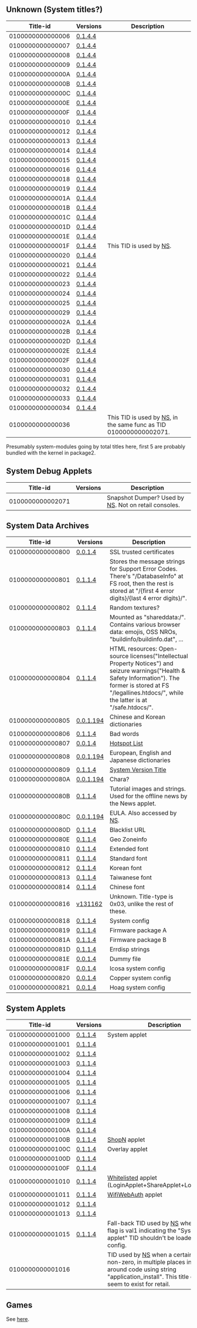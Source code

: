 ## Unknown (System titles?)

| Title-id         | Versions                       | Description                                                                                      |
| ---------------- | ------------------------------ | ------------------------------------------------------------------------------------------------ |
| 0100000000000006 | [0.1.4.4](2.0.0.md "wikilink") |                                                                                                  |
| 0100000000000007 | [0.1.4.4](2.0.0.md "wikilink") |                                                                                                  |
| 0100000000000008 | [0.1.4.4](2.0.0.md "wikilink") |                                                                                                  |
| 0100000000000009 | [0.1.4.4](2.0.0.md "wikilink") |                                                                                                  |
| 010000000000000A | [0.1.4.4](2.0.0.md "wikilink") |                                                                                                  |
| 010000000000000B | [0.1.4.4](2.0.0.md "wikilink") |                                                                                                  |
| 010000000000000C | [0.1.4.4](2.0.0.md "wikilink") |                                                                                                  |
| 010000000000000E | [0.1.4.4](2.0.0.md "wikilink") |                                                                                                  |
| 010000000000000F | [0.1.4.4](2.0.0.md "wikilink") |                                                                                                  |
| 0100000000000010 | [0.1.4.4](2.0.0.md "wikilink") |                                                                                                  |
| 0100000000000012 | [0.1.4.4](2.0.0.md "wikilink") |                                                                                                  |
| 0100000000000013 | [0.1.4.4](2.0.0.md "wikilink") |                                                                                                  |
| 0100000000000014 | [0.1.4.4](2.0.0.md "wikilink") |                                                                                                  |
| 0100000000000015 | [0.1.4.4](2.0.0.md "wikilink") |                                                                                                  |
| 0100000000000016 | [0.1.4.4](2.0.0.md "wikilink") |                                                                                                  |
| 0100000000000018 | [0.1.4.4](2.0.0.md "wikilink") |                                                                                                  |
| 0100000000000019 | [0.1.4.4](2.0.0.md "wikilink") |                                                                                                  |
| 010000000000001A | [0.1.4.4](2.0.0.md "wikilink") |                                                                                                  |
| 010000000000001B | [0.1.4.4](2.0.0.md "wikilink") |                                                                                                  |
| 010000000000001C | [0.1.4.4](2.0.0.md "wikilink") |                                                                                                  |
| 010000000000001D | [0.1.4.4](2.0.0.md "wikilink") |                                                                                                  |
| 010000000000001E | [0.1.4.4](2.0.0.md "wikilink") |                                                                                                  |
| 010000000000001F | [0.1.4.4](2.0.0.md "wikilink") | This TID is used by [NS](NS%20Services.md "wikilink").                                           |
| 0100000000000020 | [0.1.4.4](2.0.0.md "wikilink") |                                                                                                  |
| 0100000000000021 | [0.1.4.4](2.0.0.md "wikilink") |                                                                                                  |
| 0100000000000022 | [0.1.4.4](2.0.0.md "wikilink") |                                                                                                  |
| 0100000000000023 | [0.1.4.4](2.0.0.md "wikilink") |                                                                                                  |
| 0100000000000024 | [0.1.4.4](2.0.0.md "wikilink") |                                                                                                  |
| 0100000000000025 | [0.1.4.4](2.0.0.md "wikilink") |                                                                                                  |
| 0100000000000029 | [0.1.4.4](2.0.0.md "wikilink") |                                                                                                  |
| 010000000000002A | [0.1.4.4](2.0.0.md "wikilink") |                                                                                                  |
| 010000000000002B | [0.1.4.4](2.0.0.md "wikilink") |                                                                                                  |
| 010000000000002D | [0.1.4.4](2.0.0.md "wikilink") |                                                                                                  |
| 010000000000002E | [0.1.4.4](2.0.0.md "wikilink") |                                                                                                  |
| 010000000000002F | [0.1.4.4](2.0.0.md "wikilink") |                                                                                                  |
| 0100000000000030 | [0.1.4.4](2.0.0.md "wikilink") |                                                                                                  |
| 0100000000000031 | [0.1.4.4](2.0.0.md "wikilink") |                                                                                                  |
| 0100000000000032 | [0.1.4.4](2.0.0.md "wikilink") |                                                                                                  |
| 0100000000000033 | [0.1.4.4](2.0.0.md "wikilink") |                                                                                                  |
| 0100000000000034 | [0.1.4.4](2.0.0.md "wikilink") |                                                                                                  |
| 0100000000000036 |                                | This TID is used by [NS](NS%20Services.md "wikilink"), in the same func as TID 0100000000002071. |

Presumably system-modules going by total titles here, first 5 are
probably bundled with the kernel in
package2.

## System Debug Applets

| Title-id         | Versions | Description                                                                         |
| ---------------- | -------- | ----------------------------------------------------------------------------------- |
| 0100000000002071 |          | Snapshot Dumper? Used by [NS](NS%20Services.md "wikilink"). Not on retail consoles. |

## System Data Archives

| Title-id         | Versions                         | Description                                                                                                                                                                                                          |
| ---------------- | -------------------------------- | -------------------------------------------------------------------------------------------------------------------------------------------------------------------------------------------------------------------- |
| 0100000000000800 | [0.0.1.4](2.0.0.md "wikilink")   | SSL trusted certificates                                                                                                                                                                                             |
| 0100000000000801 | [0.1.1.4](2.0.0.md "wikilink")   | Stores the message strings for Support Error Codes. There's "/DatabaseInfo" at FS root, then the rest is stored at "/{first 4 error digits}/{last 4 error digits}/".                                                 |
| 0100000000000802 | [0.1.1.4](2.0.0.md "wikilink")   | Random textures?                                                                                                                                                                                                     |
| 0100000000000803 | [0.1.1.4](2.0.0.md "wikilink")   | Mounted as "shareddata:/". Contains various browser data: emojis, OSS NROs, "buildinfo/buildinfo.dat", ...                                                                                                           |
| 0100000000000804 | [0.1.1.4](2.0.0.md "wikilink")   | HTML resources: Open-source licenses("Intellectual Property Notices") and seizure warnings("Health & Safety Information"). The former is stored at FS "/legallines.htdocs/", while the latter is at "/safe.htdocs/". |
| 0100000000000805 | [0.0.1.194](2.0.0.md "wikilink") | Chinese and Korean dictionaries                                                                                                                                                                                      |
| 0100000000000806 | [0.1.1.4](2.0.0.md "wikilink")   | Bad words                                                                                                                                                                                                            |
| 0100000000000807 | [0.0.1.4](2.0.0.md "wikilink")   | [Hotspot List](Hotspot%20List.md "wikilink")                                                                                                                                                                         |
| 0100000000000808 | [0.0.1.194](2.0.0.md "wikilink") | European, English and Japanese dictionaries                                                                                                                                                                          |
| 0100000000000809 | [0.1.1.4](2.0.0.md "wikilink")   | [System Version Title](System%20Version%20Title.md "wikilink")                                                                                                                                                       |
| 010000000000080A | [0.0.1.194](2.0.0.md "wikilink") | Chara?                                                                                                                                                                                                               |
| 010000000000080B | [0.1.1.4](2.0.0.md "wikilink")   | Tutorial images and strings. Used for the offline news by the News applet.                                                                                                                                           |
| 010000000000080C | [0.0.1.194](2.0.0.md "wikilink") | EULA. Also accessed by [NS](NS%20Services.md "wikilink").                                                                                                                                                            |
| 010000000000080D | [0.1.1.4](2.0.0.md "wikilink")   | Blacklist URL                                                                                                                                                                                                        |
| 010000000000080E | [0.1.1.4](2.0.0.md "wikilink")   | Geo Zoneinfo                                                                                                                                                                                                         |
| 0100000000000810 | [0.1.1.4](2.0.0.md "wikilink")   | Extended font                                                                                                                                                                                                        |
| 0100000000000811 | [0.1.1.4](2.0.0.md "wikilink")   | Standard font                                                                                                                                                                                                        |
| 0100000000000812 | [0.1.1.4](2.0.0.md "wikilink")   | Korean font                                                                                                                                                                                                          |
| 0100000000000813 | [0.1.1.4](2.0.0.md "wikilink")   | Taiwanese font                                                                                                                                                                                                       |
| 0100000000000814 | [0.1.1.4](2.0.0.md "wikilink")   | Chinese font                                                                                                                                                                                                         |
| 0100000000000816 | [v131162](2.1.0.md "wikilink")   | Unknown. Title-type is 0x03, unlike the rest of these.                                                                                                                                                               |
| 0100000000000818 | [0.1.1.4](2.0.0.md "wikilink")   | System config                                                                                                                                                                                                        |
| 0100000000000819 | [0.1.1.4](2.0.0.md "wikilink")   | Firmware package A                                                                                                                                                                                                   |
| 010000000000081A | [0.1.1.4](2.0.0.md "wikilink")   | Firmware package B                                                                                                                                                                                                   |
| 010000000000081D | [0.1.1.4](2.0.0.md "wikilink")   | Errdisp strings                                                                                                                                                                                                      |
| 010000000000081E | [0.0.1.4](2.0.0.md "wikilink")   | Dummy file                                                                                                                                                                                                           |
| 010000000000081F | [0.0.1.4](2.0.0.md "wikilink")   | Icosa system config                                                                                                                                                                                                  |
| 0100000000000820 | [0.0.1.4](2.0.0.md "wikilink")   | Copper system config                                                                                                                                                                                                 |
| 0100000000000821 | [0.0.1.4](2.0.0.md "wikilink")   | Hoag system config                                                                                                                                                                                                   |

## System Applets

| Title-id         | Versions                       | Description                                                                                                                                                                                               |
| ---------------- | ------------------------------ | --------------------------------------------------------------------------------------------------------------------------------------------------------------------------------------------------------- |
| 0100000000001000 | [0.1.1.4](2.0.0.md "wikilink") | System applet                                                                                                                                                                                             |
| 0100000000001001 | [0.1.1.4](2.0.0.md "wikilink") |                                                                                                                                                                                                           |
| 0100000000001002 | [0.1.1.4](2.0.0.md "wikilink") |                                                                                                                                                                                                           |
| 0100000000001003 | [0.1.1.4](2.0.0.md "wikilink") |                                                                                                                                                                                                           |
| 0100000000001004 | [0.1.1.4](2.0.0.md "wikilink") |                                                                                                                                                                                                           |
| 0100000000001005 | [0.1.1.4](2.0.0.md "wikilink") |                                                                                                                                                                                                           |
| 0100000000001006 | [0.1.1.4](2.0.0.md "wikilink") |                                                                                                                                                                                                           |
| 0100000000001007 | [0.1.1.4](2.0.0.md "wikilink") |                                                                                                                                                                                                           |
| 0100000000001008 | [0.1.1.4](2.0.0.md "wikilink") |                                                                                                                                                                                                           |
| 0100000000001009 | [0.1.1.4](2.0.0.md "wikilink") |                                                                                                                                                                                                           |
| 010000000000100A | [0.1.1.4](2.0.0.md "wikilink") |                                                                                                                                                                                                           |
| 010000000000100B | [0.1.1.4](2.0.0.md "wikilink") | [ShopN](Internet%20Browser.md "wikilink") applet                                                                                                                                                          |
| 010000000000100C | [0.1.1.4](2.0.0.md "wikilink") | Overlay applet                                                                                                                                                                                            |
| 010000000000100D | [0.1.1.4](2.0.0.md "wikilink") |                                                                                                                                                                                                           |
| 010000000000100F | [0.1.1.4](2.0.0.md "wikilink") |                                                                                                                                                                                                           |
| 0100000000001010 | [0.1.1.4](2.0.0.md "wikilink") | [Whitelisted](Internet%20Browser.md "wikilink") applet (LoginApplet+ShareApplet+LobbyApplet)                                                                                                              |
| 0100000000001011 | [0.1.1.4](2.0.0.md "wikilink") | [WifiWebAuth](Internet%20Browser.md "wikilink") applet                                                                                                                                                    |
| 0100000000001012 | [0.1.1.4](2.0.0.md "wikilink") |                                                                                                                                                                                                           |
| 0100000000001013 | [0.1.1.4](2.0.0.md "wikilink") |                                                                                                                                                                                                           |
| 0100000000001015 | [0.1.1.4](2.0.0.md "wikilink") | Fall-back TID used by [NS](NS%20Services.md "wikilink") when a state flag is val1 indicating the "System applet" TID shouldn't be loaded from config.                                                     |
| 0100000000001016 |                                | TID used by [NS](NS%20Services.md "wikilink") when a certain flag is non-zero, in multiple places including around code using string "application\_install". This title doesn't seem to exist for retail. |

## Games

See [here](Title%20list%20Games.md "wikilink").
